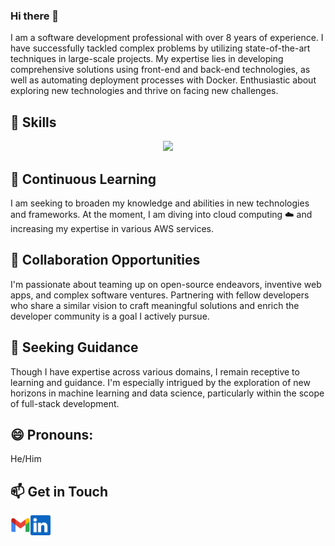### Hi there 👋

I am a software development professional with over 8 years of experience. I have successfully tackled
complex problems by utilizing state-of-the-art techniques in large-scale projects. My expertise lies in
developing comprehensive solutions using front-end and back-end technologies, as well as
automating deployment processes with Docker. Enthusiastic about exploring new technologies and
thrive on facing new challenges.

## 🚀 Skills

<p align="center">
  <a href="https://skillicons.dev">
    <img src="https://skillicons.dev/icons?i=js,ts,nodejs,python,react,vue,nuxtjs,nextjs,html,css,mysql,postgres,tailwind,redis,docker,mongodb,grafana,jenkins,adonis,nestjs,laravel,django,fastapi&perline=12" />
  </a>
</p>

## 🌱 Continuous Learning

I am seeking to broaden my knowledge and abilities in new technologies and frameworks. At the moment, I am diving into cloud computing ☁️ and increasing my expertise in various AWS services.

## 🤝 Collaboration Opportunities

I'm passionate about teaming up on open-source endeavors, inventive web apps, and complex software ventures. Partnering with fellow developers who share a similar vision to craft meaningful solutions and enrich the developer community is a goal I actively pursue.

## 🤔 Seeking Guidance

Though I have expertise across various domains, I remain receptive to learning and guidance. I'm especially intrigued by the exploration of new horizons in machine learning and data science, particularly within the scope of full-stack development.

## 😄 Pronouns:

He/Him

## 📫 Get in Touch

<a href="mailto:m.jabbar.bcs@gmail.com">
  <img height="32" align="left" alt="Mail" src="icons/gmail.png" />
</a>

<a href="www.linkedin.com/in/muhammad-jabbar">
  <img height="32" align="left" alt="LinkedIn" src="icons/linkedin.png" />
</a>

<!--
**abduljabbarbcs/abduljabbarbcs** is a ✨ _special_ ✨ repository because its `README.md` (this file) appears on your GitHub profile.

Here are some ideas to get you started:

- 🔭 I’m currently working on ...
- 🌱 I’m currently learning ...
- 👯 I’m looking to collaborate on ...
- 🤔 I’m looking for help with ...
- 💬 Ask me about ...
- 📫 How to reach me: ...
- 😄 Pronouns: ...
- ⚡ Fun fact: ...
-->
